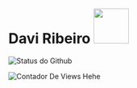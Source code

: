 
# Davi Ribeiro <img src="https://github.com/Davi8002/Davi8002/assets/164496370/81302803-6e64-4ab4-afa7-5404dfa98d60" width="70px">

![Status do Github](https://github-readme-stats.vercel.app/api?username=Davi8002&PAT_1=show_icons=true&bg_color=050C21&text_color=FFF&title_color=FFFF&icon_color=FFF&PAT_1)


![Contador De Views Hehe](https://komarev.com/ghpvc/?username=Davi8002&color=red)

